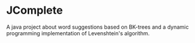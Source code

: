 # JComplete
A java project about word suggestions based on BK-trees and a dynamic programming implementation of  Levenshtein's algorithm.
